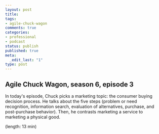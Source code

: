 ```yaml
---
layout: post
title: 
tags:
- agile-chuck-wagon
comments: true
categories:
- professional
- podcast
status: publish
published: true
meta:
  _edit_last: "1"
type: post
---
```


## Agile Chuck Wagon, season 6, episode 3

In today's episode, Chuck picks a marketing topic: the consumer buying decision process. He talks about the five steps (problem or need recognition, information search, evaluation of alternatives, purchase, and post-purchase behavior). Then, he contrasts marketing a service to marketing a physical good.

  (length: 13 min)
